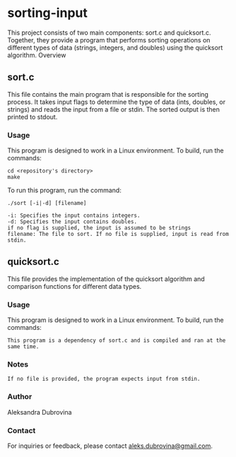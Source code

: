 # sorting-input
This project consists of two main components: sort.c and quicksort.c. Together, they provide a program that performs sorting operations on different types of data (strings, integers, and doubles) using the quicksort algorithm.
Overview

## sort.c

This file contains the main program that is responsible for the sorting process. It takes input flags to determine the type of data (ints, doubles, or strings) and reads the input from a file or stdin. The sorted output is then printed to stdout.

### Usage

This program is designed to work in a Linux environment. To build, run the commands:

    cd <repository's directory> 
    make

To run this program, run the command:

    ./sort [-i|-d] [filename]

    -i: Specifies the input contains integers.
    -d: Specifies the input contains doubles.
    if no flag is supplied, the input is assumed to be strings
    filename: The file to sort. If no file is supplied, input is read from stdin.

## quicksort.c

This file provides the implementation of the quicksort algorithm and comparison functions for different data types.


### Usage
This program is designed to work in a Linux environment. To build, run the commands:

    This program is a dependency of sort.c and is compiled and ran at the same time.

### Notes

    If no file is provided, the program expects input from stdin.

### Author

Aleksandra Dubrovina

### Contact

For inquiries or feedback, please contact aleks.dubrovina@gmail.com.



